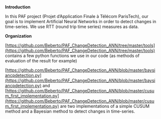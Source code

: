 **Introduction**

In this PAF
project (Projet d’Application Finale à Télécom ParisTech), our goal is to
implement Artificial Neural Networks in order to detect changes in time-series.
We use RTT (round trip time series) measures as data.

**Organization**

[https://github.com/Beberto/PAF_ChangeDetection_ANN/tree/master/tools](https://github.com/Beberto/PAF_ChangeDetection_ANN/tree/master/tools)
contains a few python functions we use in our code (as methods of evaluation of
the result for example)

[https://github.com/Beberto/PAF_ChangeDetection_ANN/blob/master/baysiancpdetection.py](https://github.com/Beberto/PAF_ChangeDetection_ANN/blob/master/baysiancpdetection.py)
and [https://github.com/Beberto/PAF_ChangeDetection_ANN/blob/master/cusum_first_implementation.py](https://github.com/Beberto/PAF_ChangeDetection_ANN/blob/master/cusum_first_implementation.py)
are two implementations of a simple CUSUM method and a Bayesian method to
detect changes in time-series.

 
